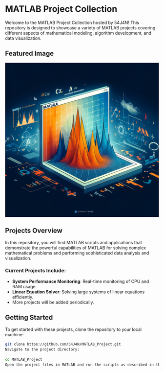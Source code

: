 # MATLAB Project Collection

Welcome to the MATLAB Project Collection hosted by 54J4N! This repository is designed to showcase a variety of MATLAB projects covering different aspects of mathematical modeling, algorithm development, and data visualization.

## Featured Image
![MATLAB Project](MATLAB.png.webp)

## Projects Overview
In this repository, you will find MATLAB scripts and applications that demonstrate the powerful capabilities of MATLAB for solving complex mathematical problems and performing sophisticated data analysis and visualization.

### Current Projects Include:
- **System Performance Monitoring**: Real-time monitoring of CPU and RAM usage.
- **Linear Equation Solver**: Solving large systems of linear equations efficiently.
- More projects will be added periodically.

## Getting Started
To get started with these projects, clone the repository to your local machine:

```bash
git clone https://github.com/54J4N/MATLAB_Project.git
Navigate to the project directory:

cd MATLAB_Project
Open the project files in MATLAB and run the scripts as described in the individual project folders.

